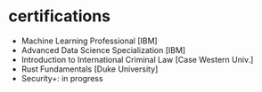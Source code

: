 # certifications

- Machine Learning Professional [IBM]
- Advanced Data Science Specialization [IBM]
- Introduction to International Criminal Law [Case Western Univ.]
- Rust Fundamentals [Duke University]
- Security+: in progress
